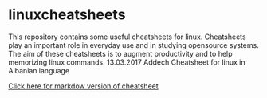 # linuxcheatsheets
This repository contains some useful cheatsheets for linux.
Cheatsheets play an important role in everyday use and in studying opensource systems.
The aim of these cheatsheets is to augment productivity and to help memorizing linux commands.
13.03.2017 Addech Cheatsheet for linux in Albanian language

[Click here for markdow version of cheatsheet](./cheatsheet_al.md)
